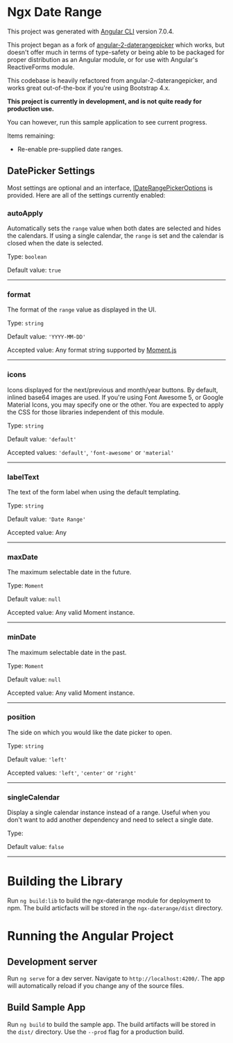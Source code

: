 # Ngx Date Range

This project was generated with [Angular CLI](https://github.com/angular/angular-cli) version 7.0.4.

This project began as a fork of [angular-2-daterangepicker](https://github.com/alsoicode/angular-2-daterangepicker) which works, but doesn't offer much in terms of type-safety or being able to be packaged for proper distribution as an Angular module, or for use with Angular's ReactiveForms module.

This codebase is heavily refactored from angular-2-daterangepicker, and works great out-of-the-box if you're using Bootstrap 4.x.

**This project is currently in development, and is not quite ready for production use.**

You can however, run this sample application to see current progress.

Items remaining:

- Re-enable pre-supplied date ranges.

## DatePicker Settings

Most settings are optional and an interface, [IDateRangePickerOptions](https://github.com/alsoicode/ngx-daterange/blob/master/src/modules/ngx-daterange/src/interfaces/IDateRangePickerOptions.ts) is provided.  Here are all of the settings currently enabled:

### autoApply

Automatically sets the `range` value when both dates are selected and hides the calendars. If using a single calendar, the `range` is set and the calendar is closed when the date is selected.

Type: `boolean`

Default value: `true`

<hr/>

### format

The format of the `range` value as displayed in the UI.

Type: `string`

Default value: `'YYYY-MM-DD'`

Accepted value: Any format string supported by [Moment.js](https://momentjs.com/docs/#/displaying/format/)

<hr/>

### icons

Icons displayed for the next/previous and month/year buttons. By default, inlined base64 images are used. If you're using Font Awesome 5, or Google Material Icons, you may specify one or the other. You are expected to apply the CSS for those libraries independent of this module.

Type: `string`

Default value: `'default'`

Accepted values: `'default'`, `'font-awesome'` or `'material'`

<hr />

### labelText

The text of the form label when using the default templating.

Type: `string`

Default value: `'Date Range'`

Accepted value: Any

<hr />

### maxDate

The maximum selectable date in the future.

Type: `Moment`

Default value: `null`

Accepted value: Any valid Moment instance.

<hr />

### minDate

The maximum selectable date in the past.

Type: `Moment`

Default value: `null`

Accepted value: Any valid Moment instance.

<hr />

### position

The side on which you would like the date picker to open.

Type: `string`

Default value: `'left'`

Accepted values: `'left'`, `'center'` or `'right'`

<hr />

### singleCalendar

Display a single calendar instance instead of a range. Useful when you don't want to add another dependency and need to select a single date.

Type:

Default value: `false`

<hr />

# Building the Library

Run `ng build:lib` to build the ngx-daterange module for deployment to npm. The build articfacts will be stored in the `ngx-daterange/dist` directory.

# Running the Angular Project

## Development server

Run `ng serve` for a dev server. Navigate to `http://localhost:4200/`. The app will automatically reload if you change any of the source files.

## Build Sample App

Run `ng build` to build the sample app. The build artifacts will be stored in the `dist/` directory. Use the `--prod` flag for a production build.
